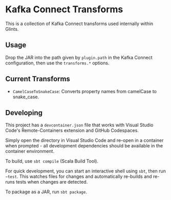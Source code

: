 # Kafka Connect Transforms

This is a collection of Kafka Connect transforms used internally within Glints.

## Usage

Drop the JAR into the path given by `plugin.path` in the Kafka Connect
configuration, then use the `transforms.*` options.

## Current Transforms

- `CamelCaseToSnakeCase`: Converts property names from camelCase to snake_case.

## Developing

This project has a `devcontainer.json` file that works with Visual Studio
Code's Remote-Containers extension and GitHub Codespaces.

Simply open the directory in Visual Studio Code and re-open in a container
when prompted - all development dependencies should be available in the
container environment.

To build, use `sbt compile` (Scala Build Tool).

For quick development, you can start an interactive shell using `sbt`, then
run `~test`. This watches files for changes and automatically re-builds and
re-runs tests when changes are detected.

To package as a JAR, run `sbt package`.
